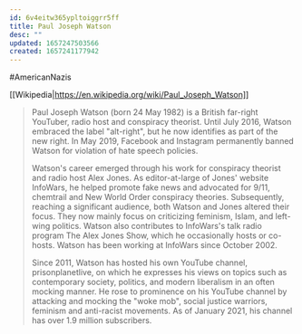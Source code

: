 ```yaml
---
id: 6v4eitw365ypltoiggrr5ff
title: Paul Joseph Watson
desc: ""
updated: 1657247503566
created: 1657241177942
---
```


#AmericanNazis

[[Wikipedia|https://en.wikipedia.org/wiki/Paul_Joseph_Watson]]

> Paul Joseph Watson (born 24 May 1982) is a British far-right YouTuber, radio host and conspiracy theorist. Until July 2016, Watson embraced the label "alt-right", but he now identifies as part of the new right. In May 2019, Facebook and Instagram permanently banned Watson for violation of hate speech policies.
>
> Watson's career emerged through his work for conspiracy theorist and radio host Alex Jones. As editor-at-large of Jones' website InfoWars, he helped promote fake news and advocated for 9/11, chemtrail and New World Order conspiracy theories. Subsequently, reaching a significant audience, both Watson and Jones altered their focus. They now mainly focus on criticizing feminism, Islam, and left-wing politics. Watson also contributes to InfoWars's talk radio program The Alex Jones Show, which he occasionally hosts or co-hosts. Watson has been working at InfoWars since October 2002.
>
> Since 2011, Watson has hosted his own YouTube channel, prisonplanetlive, on which he expresses his views on topics such as contemporary society, politics, and modern liberalism in an often mocking manner. He rose to prominence on his YouTube channel by attacking and mocking the "woke mob", social justice warriors, feminism and anti-racist movements. As of January 2021, his channel has over 1.9 million subscribers.
